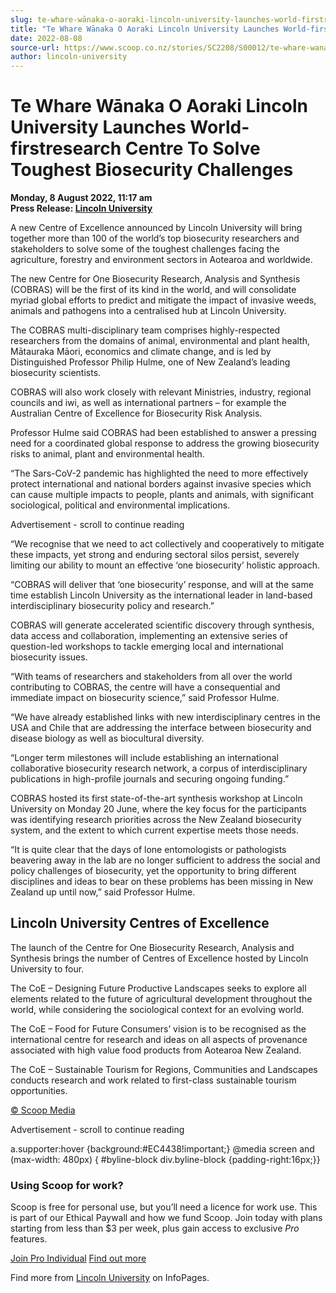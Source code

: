 ```yaml
---
slug: te-whare-wānaka-o-aoraki-lincoln-university-launches-world-firstresearch-centre-to-solve-toughest-biosecurity-challenges
title: "Te Whare Wānaka O Aoraki Lincoln University Launches World-firstresearch Centre To Solve Toughest Biosecurity Challenges"
date: 2022-08-08
source-url: https://www.scoop.co.nz/stories/SC2208/S00012/te-whare-wanaka-o-aoraki-lincoln-university-launches-world-firstresearch-centre-to-solve-toughest-biosecurity-challenges.htm
author: lincoln-university
---
```

Te Whare Wānaka O Aoraki Lincoln University Launches World-firstresearch Centre To Solve Toughest Biosecurity Challenges
========================================================================================================================

**Monday, 8 August 2022, 11:17 am**  
**Press Release: [Lincoln University](https://info.scoop.co.nz/Lincoln_University)**

A new Centre of Excellence announced by Lincoln University will bring together more than 100 of the world’s top biosecurity researchers and stakeholders to solve some of the toughest challenges facing the agriculture, forestry and environment sectors in Aotearoa and worldwide.

The new Centre for One Biosecurity Research, Analysis and Synthesis (COBRAS) will be the first of its kind in the world, and will consolidate myriad global efforts to predict and mitigate the impact of invasive weeds, animals and pathogens into a centralised hub at Lincoln University.

The COBRAS multi-disciplinary team comprises highly-respected researchers from the domains of animal, environmental and plant health, Mātauraka Māori, economics and climate change, and is led by Distinguished Professor Philip Hulme, one of New Zealand’s leading biosecurity scientists.

COBRAS will also work closely with relevant Ministries, industry, regional councils and iwi, as well as international partners – for example the Australian Centre of Excellence for Biosecurity Risk Analysis.

Professor Hulme said COBRAS had been established to answer a pressing need for a coordinated global response to address the growing biosecurity risks to animal, plant and environmental health.

“The Sars-CoV-2 pandemic has highlighted the need to more effectively protect international and national borders against invasive species which can cause multiple impacts to people, plants and animals, with significant sociological, political and environmental implications.

Advertisement - scroll to continue reading





“We recognise that we need to act collectively and cooperatively to mitigate these impacts, yet strong and enduring sectoral silos persist, severely limiting our ability to mount an effective ‘one biosecurity’ holistic approach.

“COBRAS will deliver that ‘one biosecurity’ response, and will at the same time establish Lincoln University as the international leader in land-based interdisciplinary biosecurity policy and research.”

COBRAS will generate accelerated scientific discovery through synthesis, data access and collaboration, implementing an extensive series of question-led workshops to tackle emerging local and international biosecurity issues.

“With teams of researchers and stakeholders from all over the world contributing to COBRAS, the centre will have a consequential and immediate impact on biosecurity science,” said Professor Hulme.

“We have already established links with new interdisciplinary centres in the USA and Chile that are addressing the interface between biosecurity and disease biology as well as biocultural diversity.

“Longer term milestones will include establishing an international collaborative biosecurity research network, a corpus of interdisciplinary publications in high-profile journals and securing ongoing funding.”

COBRAS hosted its first state-of-the-art synthesis workshop at Lincoln University on Monday 20 June, where the key focus for the participants was identifying research priorities across the New Zealand biosecurity system, and the extent to which current expertise meets those needs.

“It is quite clear that the days of lone entomologists or pathologists beavering away in the lab are no longer sufficient to address the social and policy challenges of biosecurity, yet the opportunity to bring different disciplines and ideas to bear on these problems has been missing in New Zealand up until now,” said Professor Hulme.

Lincoln University Centres of Excellence
----------------------------------------

The launch of the Centre for One Biosecurity Research, Analysis and Synthesis brings the number of Centres of Excellence hosted by Lincoln University to four.

The CoE – Designing Future Productive Landscapes seeks to explore all elements related to the future of agricultural development throughout the world, while considering the sociological context for an evolving world.

The CoE – Food for Future Consumers’ vision is to be recognised as the international centre for research and ideas on all aspects of provenance associated with high value food products from Aotearoa New Zealand.

The CoE – Sustainable Tourism for Regions, Communities and Landscapes conducts research and work related to first-class sustainable tourism opportunities.

[© Scoop Media](http://www.scoop.co.nz/about/terms.html)  

Advertisement - scroll to continue reading



a.supporter:hover {background:#EC4438!important;} @media screen and (max-width: 480px) { #byline-block div.byline-block {padding-right:16px;}}

### Using Scoop for work?

Scoop is free for personal use, but you’ll need a licence for work use. This is part of our Ethical Paywall and how we fund Scoop. Join today with plans starting from less than $3 per week, plus gain access to exclusive _Pro_ features.  
  
[Join Pro Individual](https://pro.scoop.co.nz/Individual/?from=ProIn24) [Find out more](https://pro.scoop.co.nz/using-scoop-for-work/?from=ProIn24)

Find more from [Lincoln University](https://info.scoop.co.nz/Lincoln_University) on InfoPages.